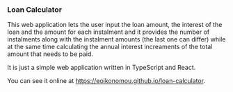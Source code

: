 ### Loan Calculator

This web application lets the user input the loan amount, the interest of the loan and the 
amount for each instalment and it provides the number of instalments along with the instalment amounts
(the last one can differ) while at the same time calculating the annual interest increaments of the total
amount that needs to be paid.

It is just a simple web application written in TypeScript and React.

You can see it online at https://eoikonomou.github.io/loan-calculator.
